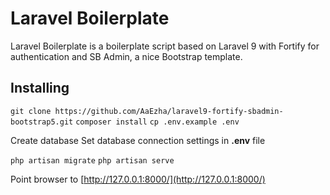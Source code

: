 # Laravel Boilerplate

Laravel Boilerplate is a boilerplate script based on Laravel 9 with Fortify for authentication and SB Admin, a nice Bootstrap template.


## Installing

`git clone https://github.com/AaEzha/laravel9-fortify-sbadmin-bootstrap5.git`
`composer install`
`cp .env.example .env`

Create database
Set database connection settings in **.env** file

`php artisan migrate`
`php artisan serve`

Point browser to [http://127.0.0.1:8000/](http://127.0.0.1:8000/)
